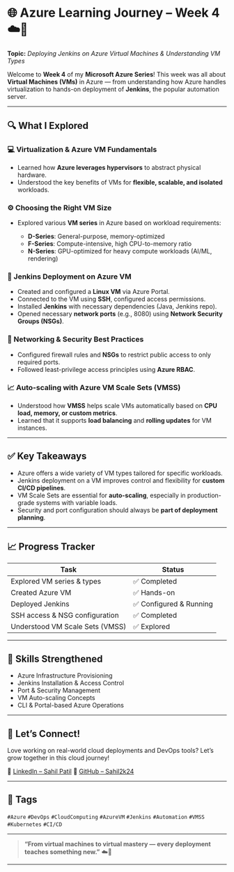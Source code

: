 # 🌐 Azure Learning Journey – Week 4 ☁️🚀

**Topic:** *Deploying Jenkins on Azure Virtual Machines & Understanding VM Types*

Welcome to **Week 4** of my **Microsoft Azure Series**!
This week was all about **Virtual Machines (VMs)** in Azure — from understanding how Azure handles virtualization to hands-on deployment of **Jenkins**, the popular automation server.

---

## 🔍 What I Explored

### 💻 Virtualization & Azure VM Fundamentals

* Learned how **Azure leverages hypervisors** to abstract physical hardware.
* Understood the key benefits of VMs for **flexible, scalable, and isolated** workloads.

### ⚙️ Choosing the Right VM Size

* Explored various **VM series** in Azure based on workload requirements:

  * **D-Series**: General-purpose, memory-optimized
  * **F-Series**: Compute-intensive, high CPU-to-memory ratio
  * **N-Series**: GPU-optimized for heavy compute workloads (AI/ML, rendering)

### 🚀 Jenkins Deployment on Azure VM

* Created and configured a **Linux VM** via Azure Portal.
* Connected to the VM using **SSH**, configured access permissions.
* Installed **Jenkins** with necessary dependencies (Java, Jenkins repo).
* Opened necessary **network ports** (e.g., 8080) using **Network Security Groups (NSGs)**.

### 🔐 Networking & Security Best Practices

* Configured firewall rules and **NSGs** to restrict public access to only required ports.
* Followed least-privilege access principles using **Azure RBAC**.

### 📈 Auto-scaling with Azure VM Scale Sets (VMSS)

* Understood how **VMSS** helps scale VMs automatically based on **CPU load, memory, or custom metrics**.
* Learned that it supports **load balancing** and **rolling updates** for VM instances.

---

## ✅ Key Takeaways

* Azure offers a wide variety of VM types tailored for specific workloads.
* Jenkins deployment on a VM improves control and flexibility for **custom CI/CD pipelines**.
* VM Scale Sets are essential for **auto-scaling**, especially in production-grade systems with variable loads.
* Security and port configuration should always be **part of deployment planning**.

---

## 📈 Progress Tracker

| Task                            | Status                 |
| ------------------------------- | ---------------------- |
| Explored VM series & types      | ✅ Completed            |
| Created Azure VM                | ✅ Hands-on             |
| Deployed Jenkins                | ✅ Configured & Running |
| SSH access & NSG configuration  | ✅ Completed            |
| Understood VM Scale Sets (VMSS) | ✅ Explored             |

---

## 🧠 Skills Strengthened

* Azure Infrastructure Provisioning
* Jenkins Installation & Access Control
* Port & Security Management
* VM Auto-scaling Concepts
* CLI & Portal-based Azure Operations

---

## 🔗 Let’s Connect!

Love working on real-world cloud deployments and DevOps tools? Let’s grow together in this cloud journey!

🔗 [LinkedIn – Sahil Patil](https://www.linkedin.com/in/sahil-cloudgeek/)
🐙 [GitHub – Sahil2k24](https://github.com/Sahil2k24)

---

## 📌 Tags

`#Azure` `#DevOps` `#CloudComputing` `#AzureVM` `#Jenkins` `#Automation` `#VMSS` `#Kubernetes` `#CI/CD`

---

> **“From virtual machines to virtual mastery — every deployment teaches something new.”** ☁️🔧

---
